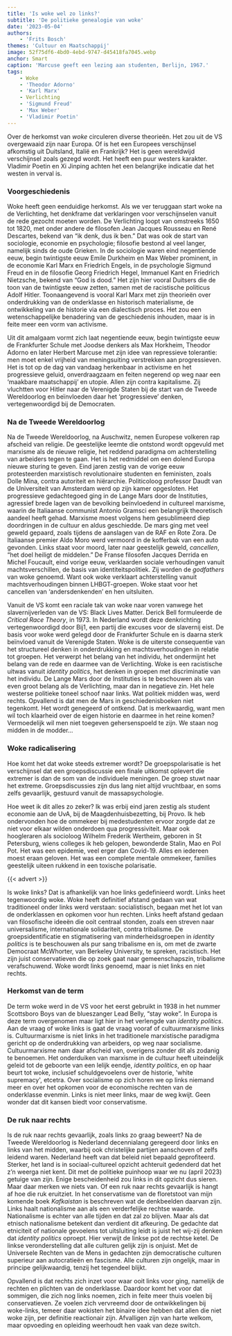 ```yaml
---
title: 'Is woke wel zo links?'
subtitle: 'De politieke genealogie van woke'
date: '2023-05-04'
authors:
    - 'Frits Bosch'
themes: 'Cultuur en Maatschappij'
image: 52f75df6-4bd0-4ebd-9747-d45418fa7045.webp
anchor: Smart
caption: 'Marcuse geeft een lezing aan studenten, Berlijn, 1967.'
tags:
    - Woke
    - 'Theodor Adorno'
    - 'Karl Marx'
    - Verlichting
    - 'Sigmund Freud'
    - 'Max Weber'
    - 'Vladimir Poetin'
---
```


Over de herkomst van _woke_ circuleren diverse theorieën. Het zou uit de VS overgewaaid zijn naar Europa. Of is het een Europees verschijnsel afkomstig uit Duitsland, Italië en Frankrijk? Het is geen wereldwijd verschijnsel zoals gezegd wordt. Het heeft een puur westers karakter. Vladimir Poetin en Xi Jinping achten het een belangrijke indicatie dat het westen in verval is.

### Voorgeschiedenis

Woke heeft geen eenduidige herkomst. Als we ver teruggaan start woke na de Verlichting, het denkframe dat verklaringen voor verschijnselen vanuit de rede gezocht moeten worden. De Verlichting loopt van omstreeks 1650 tot 1820, met onder andere de filosofen Jean Jacques Rousseau en René Descartes, bekend van “ik denk, dus ik ben.” Dat was ook de start van sociologie, economie en psychologie; filosofie bestond al veel langer, namelijk sinds de oude Grieken. In de sociologie waren eind negentiende eeuw, begin twintigste eeuw Emile Durkheim en Max Weber prominent, in de economie Karl Marx en Friedrich Engels, in de psychologie Sigmund Freud en in de filosofie Georg Friedrich Hegel, Immanuel Kant en Friedrich Nietzsche, bekend van “God is dood.” Het zijn hier vooral Duitsers die de toon van de twintigste eeuw zetten, samen met de racistische politicus Adolf Hitler. Toonaangevend is vooral Karl Marx met zijn theorieën over onderdrukking van de onderklasse en historisch materialisme, de ontwikkeling van de historie via een dialectisch proces. Het zou een wetenschappelijke benadering van de geschiedenis inhouden, maar is in feite meer een vorm van activisme.
 
Uit dit amalgaam vormt zich laat negentiende eeuw, begin twintigste eeuw de Frankfurter Schule met Joodse denkers als Max Horkheim, Theodor Adorno en later Herbert Marcuse met zijn idee van repressieve tolerantie: men moet enkel vrijheid van meningsuiting verstrekken aan progressieven. Het is tot op de dag van vandaag herkenbaar in activisme en het progressieve geluid, onverdraagzaam en feiten negerend op weg naar een ‘maakbare maatschappij’ en utopie. Allen zijn contra kapitalisme. Zij vluchtten voor Hitler naar de Verenigde Staten bij de start van de Tweede Wereldoorlog en beïnvloeden daar het ‘progressieve’ denken, vertegenwoordigd bij de Democraten. 

### Na de Tweede Wereldoorlog

Na de Tweede Wereldoorlog, na Auschwitz, nemen Europese volkeren rap afscheid van religie. De geestelijke leemte die ontstond wordt opgevuld met marxisme als de nieuwe religie, het reddend paradigma om achterstelling van arbeiders tegen te gaan. Het is het redmiddel om een dolend Europa nieuwe sturing te geven. Eind jaren zestig van de vorige eeuw protesteerden marxistisch revolutionaire studenten en feministen, zoals Dolle Mina, contra autoriteit en hiërarchie. Politicoloog professor Daudt van de Universiteit van Amsterdam werd op zijn kamer opgesloten. Het progressieve gedachtegoed ging in de Lange Mars door de Instituties, agressief brede lagen van de bevolking beïnvloedend in cultureel marxisme, waarin de Italiaanse communist Antonio Gramsci een belangrijk theoretisch aandeel heeft gehad. Marxisme moest volgens hem gesublimeerd diep doordringen in de cultuur en aldus geschiedde. De mars ging met veel geweld gepaard, zoals tijdens de aanslagen van de RAF en Rote Zora. De Italiaanse premier Aldo Moro werd vermoord in de kofferbak van een auto gevonden. Links staat voor moord, later naar geestelijk geweld, _cancellen_, “het doel heiligt de middelen.” De Franse filosofen Jacques Derrida en Michel Foucault, eind vorige eeuw, verklaarden sociale verhoudingen vanuit machtsverschillen, de basis van identiteitspolitiek. Zij worden de _godfathers_ van woke genoemd. Want ook woke verklaart achterstelling vanuit machtsverhoudingen binnen LHBGT-groepen. Woke staat voor het cancellen van ‘andersdenkenden’ en hen uitsluiten. 

Vanuit de VS komt een raciale tak van woke naar voren vanwege het slavernijverleden van de VS: Black Lives Matter. Derick Bell formuleerde de _Critical Race Theory_, in 1973. In Nederland wordt deze denkrichting vertegenwoordigd door Bij1, een partij die excuses voor de slavernij eist. De basis voor woke werd gelegd door de Frankfurter Schule en is daarna sterk beïnvloed vanuit de Verenigde Staten. Woke is de uiterste consequentie van het structureel denken in onderdrukking en machtsverhoudingen in relatie tot groepen. Het verwerpt het belang van het individu, het ondermijnt het belang van de rede en daarmee van de Verlichting. Woke is een racistische uitwas vanuit _identity politics_, het denken in groepen met discriminatie van het individu. De Lange Mars door de Instituties is te beschouwen als van even groot belang als de Verlichting, maar dan in negatieve zin. Het hele westerse politieke toneel schoof naar links. Wat politiek midden was, werd rechts. Opvallend is dat men de Mars in geschiedenisboeken niet tegenkomt.  Het wordt genegeerd of ontkend. Dat is merkwaardig, want men wil toch klaarheid over de eigen historie en daarmee in het reine komen? Vermoedelijk wil men niet toegeven gehersenspoeld te zijn. We staan nog midden in de modder… 

### Woke radicalisering

Hoe komt het dat woke steeds extremer wordt? De groepspolarisatie is het verschijnsel dat een groepsdiscussie een finale uitkomst oplevert die extremer is dan de som van de individuele meningen. De groep stuwt naar het extreme. Groepsdiscussies zijn dus lang niet altijd vruchtbaar, en soms zelfs gevaarlijk, gestuurd vanuit de massapsychologie. 

Hoe weet ik dit alles zo zeker? Ik was erbij  eind jaren zestig als student economie aan de UvA, bij de Maagdenhuisbezetting, bij Provo. Ik heb ondervonden hoe de ommekeer bij medestudenten ervoor zorgde dat ze niet voor elkaar wilden onderdoen qua progressiviteit. Maar ook hoogleraren als socioloog Wilhelm Frederik Wertheim, geboren in St Petersburg, wiens colleges ik heb gelopen, bewonderde Stalin, Mao en Pol Pot. Het was een epidemie, veel erger dan Covid-19. Alles en iedereen moest eraan geloven. Het was een complete mentale ommekeer, families geestelijk uiteen rukkend in een toxische polarisatie. 

{{< advert >}}

Is woke links? Dat is afhankelijk van hoe links gedefinieerd wordt. Links heet tegenwoordig woke. Woke heeft definitief afstand gedaan van wat traditioneel onder links werd verstaan: socialistisch, begaan met het lot van de onderklassen en opkomen voor hun rechten. Links heeft afstand gedaan van filosofische ideeën die ooit centraal stonden, zoals een streven naar universalisme, internationale solidariteit, contra tribalisme. De groepsidentificatie en stigmatisering van minderheidsgroepen in _identity politics_ is te beschouwen als pur sang tribalisme en is, om met de zwarte Democraat McWhorter, van Berkeley University, te spreken, racistisch. Het zijn juist conservatieven die op zoek gaat naar gemeenschapszin, tribalisme verafschuwend. Woke wordt links genoemd, maar is niet links en niet rechts. 

### Herkomst van de term

De term woke werd in de VS voor het eerst gebruikt in 1938 in het nummer Scottsboro Boys van de blueszanger Lead Belly, “stay woke”. In Europa is deze term overgenomen maar ligt hier in het verlengde van _identity politics_.  Aan de vraag of woke links is gaat de vraag vooraf of cultuurmarxisme links is. Cultuurmarxisme is niet links in het traditionele marxistische paradigma gericht op de onderdrukking van arbeiders, op weg naar socialisme. Cultuurmarxisme nam daar afscheid van, overigens zonder dit als zodanig te benoemen. Het onderduiken van marxisme in de cultuur heeft uiteindelijk geleid tot de geboorte van een lelijk eendje, _identity politics_, en op haar beurt tot woke, inclusief schuldgevoelens over de historie, 'white supremacy', etcetra. Over socialisme op zich horen we op links niemand meer en over het opkomen voor de economische rechten van de onderklasse evenmin. Links is niet meer links, maar de weg kwijt. Geen wonder dat dit kansen biedt voor conservatisme. 

### De ruk naar rechts

Is de ruk naar rechts gevaarlijk, zoals links zo graag beweert? Na de Tweede Wereldoorlog is Nederland decennialang geregeerd door links en links van het midden, waarbij ook christelijke partijen aanschoven of zelfs leidend waren. Nederland heeft van dat beleid niet bepaald geprofiteerd. Sterker, het land is in sociaal-cultureel opzicht achteruit gedenderd dat het z’n weerga niet kent. Dit met de politieke puinhoop waar we nu (april 2023) getuige van zijn. Enige bescheidenheid zou links in dit opzicht dus sieren. Maar daar merken we niets van. Of een ruk naar rechts gevaarlijk is hangt  af hoe die ruk eruitziet. In het conservatisme van de floretstoot van mijn komende boek _Kafkaistan_ is beschreven wat de denkbeelden daarvan zijn. Links haalt nationalisme aan als een verderfelijke rechtse waarde. Nationalisme is echter van alle tijden en dat zal zo blijven. Maar als dat etnisch nationalisme betekent dan verdient dit afkeuring. De gedachte dat etniciteit of nationale gevoelens tot uitsluiting leidt is juist het wij-zij denken dat _identity politics_ oproept. Hier verwijt de linkse pot de rechtse ketel. De linkse veronderstelling dat alle culturen gelijk zijn is onjuist. Met de Universele Rechten van de Mens in gedachten zijn democratische culturen superieur aan autocratieën en fascisme. Alle culturen zijn ongelijk, maar in principe gelijkwaardig, tenzij het tegendeel blijkt.

Opvallend is dat rechts zich inzet voor waar ooit links voor ging, namelijk de rechten en plichten van de onderklasse. Daardoor komt het voor dat sommigen, die zich nog links noemen, zich in feite meer thuis voelen bij conservatieven. Ze voelen zich vervreemd door de ontwikkelingen bij woke-links, temeer daar wokisten het binaire idee hebben dat allen die niet woke zijn, per definitie reactionair zijn. Afvalligen zijn van harte welkom, maar opvoeding en opleiding weerhoudt hen vaak van deze switch.
